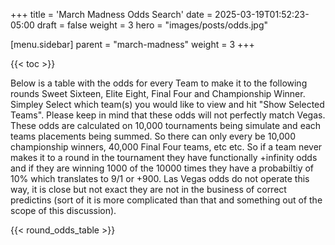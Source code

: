 +++
title = 'March Madness Odds Search'
date = 2025-03-19T01:52:23-05:00
draft = false
weight = 3
hero = "images/posts/odds.jpg"

[menu.sidebar]
parent = "march-madness"
weight = 3
+++

{{< toc >}}

Below is a table with the odds for every Team to make it to the following rounds Sweet Sixteen, Elite Eight, Final Four and Championship Winner. Simpley Select which team(s) you would like to view and hit "Show Selected Teams". Please keep in mind that these odds will not perfectly match Vegas. These odds are calculated on 10,000 tournaments being simulate and each teams placements being summed. So there can only every be 10,000 championship winners, 40,000 Final Four teams, etc etc. So if a team never makes it to a round in the tournament they have functionally +infinity odds and if they are winning 1000 of the 10000 times they have a probabiltiy of 10% which translates to 9/1 or +900. Las Vegas odds do not operate this way, it is close but not exact they are not in the business of correct predictins (sort of it is more complicated than that and something out of the scope of this discussion).

{{< round_odds_table >}}